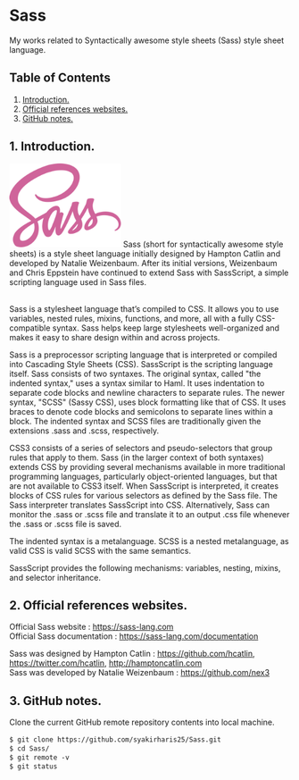# Sass
My works related to Syntactically awesome style sheets (Sass) style sheet language.

## Table of Contents
1. [Introduction.](#introduction)
2. [Official references websites.](#references)
3. [GitHub notes.](#github)

<a name="introduction"></a>
## 1. Introduction.
<img src="sass.svg" height="150"> 
Sass (short for syntactically awesome style sheets) is a style sheet language initially designed by Hampton Catlin and developed by Natalie Weizenbaum. After its initial versions, Weizenbaum and Chris Eppstein have continued to extend Sass with SassScript, a simple scripting language used in Sass files. <br /> <br />

Sass is a stylesheet language that’s compiled to CSS. It allows you to use variables, nested rules, mixins, functions, and more, all with a fully CSS-compatible syntax. Sass helps keep large stylesheets well-organized and makes it easy to share design within and across projects.  <br />

Sass is a preprocessor scripting language that is interpreted or compiled into Cascading Style Sheets (CSS). SassScript is the scripting language itself. Sass consists of two syntaxes. The original syntax, called "the indented syntax," uses a syntax similar to Haml. It uses indentation to separate code blocks and newline characters to separate rules. The newer syntax, "SCSS" (Sassy CSS), uses block formatting like that of CSS. It uses braces to denote code blocks and semicolons to separate lines within a block. The indented syntax and SCSS files are traditionally given the extensions .sass and .scss, respectively. <br />

CSS3 consists of a series of selectors and pseudo-selectors that group rules that apply to them. Sass (in the larger context of both syntaxes) extends CSS by providing several mechanisms available in more traditional programming languages, particularly object-oriented languages, but that are not available to CSS3 itself. When SassScript is interpreted, it creates blocks of CSS rules for various selectors as defined by the Sass file. The Sass interpreter translates SassScript into CSS. Alternatively, Sass can monitor the .sass or .scss file and translate it to an output .css file whenever the .sass or .scss file is saved. <br />

The indented syntax is a metalanguage. SCSS is a nested metalanguage, as valid CSS is valid SCSS with the same semantics. <br />

SassScript provides the following mechanisms: variables, nesting, mixins, and selector inheritance. <br />

<a name="references"></a>
## 2. Official references websites.
Official Sass website : https://sass-lang.com <br />
Official Sass documentation : https://sass-lang.com/documentation <br />

Sass was designed by Hampton Catlin : https://github.com/hcatlin, https://twitter.com/hcatlin, http://hamptoncatlin.com <br />
Sass was developed by Natalie Weizenbaum : https://github.com/nex3 <br />

<a name="github"></a>
## 3. GitHub notes.
Clone the current GitHub remote repository contents into local machine.
```
$ git clone https://github.com/syakirharis25/Sass.git
$ cd Sass/
$ git remote -v
$ git status
```
